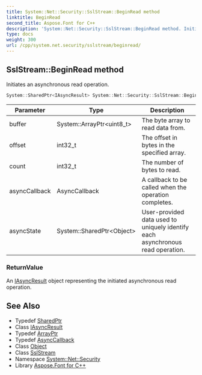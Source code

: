 ```yaml
---
title: System::Net::Security::SslStream::BeginRead method
linktitle: BeginRead
second_title: Aspose.Font for C++
description: 'System::Net::Security::SslStream::BeginRead method. Initiates an asynchronous read operation in C++.'
type: docs
weight: 300
url: /cpp/system.net.security/sslstream/beginread/
---
```

## SslStream::BeginRead method


Initiates an asynchronous read operation.

```cpp
System::SharedPtr<IAsyncResult> System::Net::Security::SslStream::BeginRead(System::ArrayPtr<uint8_t> buffer, int32_t offset, int32_t count, AsyncCallback asyncCallback, System::SharedPtr<Object> asyncState) override
```


| Parameter | Type | Description |
| --- | --- | --- |
| buffer | System::ArrayPtr\<uint8_t\> | The byte array to read data from. |
| offset | int32_t | The offset in bytes in the specified array. |
| count | int32_t | The number of bytes to read. |
| asyncCallback | AsyncCallback | A callback to be called when the operation completes. |
| asyncState | System::SharedPtr\<Object\> | User-provided data used to uniquely identify each asynchronous read operation. |

### ReturnValue

An [IAsyncResult](../../../system/iasyncresult/) object representing the initiated asynchronous read operation.

## See Also

* Typedef [SharedPtr](../../../system/sharedptr/)
* Class [IAsyncResult](../../../system/iasyncresult/)
* Typedef [ArrayPtr](../../../system/arrayptr/)
* Typedef [AsyncCallback](../../../system/asynccallback/)
* Class [Object](../../../system/object/)
* Class [SslStream](../)
* Namespace [System::Net::Security](../../)
* Library [Aspose.Font for C++](../../../)
